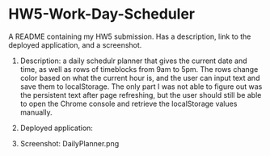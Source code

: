 # HW5-Work-Day-Scheduler
A README containing my HW5 submission.  Has a description, link to the deployed application, and a screenshot.

1) Description: a daily schedulr planner that gives the current date and time, as well as rows of timeblocks from 9am to 5pm.  The rows change color based on what the current hour is, and the user can input text and save them to localStorage.  The only part I was not able to figure out was the persistent text after page refreshing, but the user should still be able to open the Chrome console and retrieve the localStorage values manually.

2) Deployed application:

3) Screenshot: DailyPlanner.png